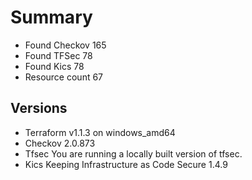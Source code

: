 # Summary

- Found Checkov 165
- Found TFSec 78
- Found Kics 78
- Resource count 67

## Versions

- Terraform v1.1.3 on windows_amd64
- Checkov 2.0.873
- Tfsec You are running a locally built version of tfsec.
- Kics Keeping Infrastructure as Code Secure 1.4.9
